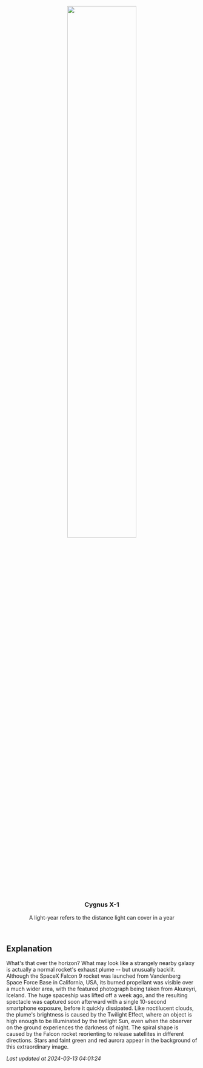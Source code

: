 <p align='center'>
    <img src='https://apod.nasa.gov/apod/image/2403/RocketSpiral_Yang_960.jpg' width='60%' />
    <h3 align="center">Cygnus X-1</h3>
    <p align="center">A light-year refers to the distance light can cover in a year</p>
</p>
<br/>

Explanation
--
What's that over the horizon? What may look like a strangely nearby galaxy is actually a normal rocket's exhaust plume -- but unusually backlit.  Although the SpaceX Falcon 9 rocket was launched from Vandenberg Space Force Base in California, USA, its burned propellant was visible over a much wider area, with the featured photograph being taken from Akureyri, Iceland. The huge spaceship was lifted off a week ago, and the resulting spectacle was captured soon afterward with a single 10-second smartphone exposure, before it quickly dissipated. Like noctilucent clouds, the plume's brightness is caused by the Twilight Effect, where an object is high enough to be illuminated by the twilight Sun, even when the observer on the ground experiences the darkness of night. The spiral shape is caused by the Falcon  rocket reorienting to release satellites in different directions. Stars and faint green and red aurora appear in the background of this extraordinary image.


*Last updated at 2024-03-13 04:01:24*
